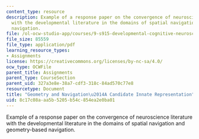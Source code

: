 ```yaml
---
content_type: resource
description: Example of a response paper on the convergence of neuroscience literature
  with the developmental literature in the domains of spatial navigation and geometry-based
  navigation.
file: /ol-ocw-studio-app/courses/9-s915-developmental-cognitive-neuroscience-spring-2012/8c17c08aaa5b5205b54c854ea2e0ba01_MIT9_S915S12_sample_wk2.pdf
file_size: 85559
file_type: application/pdf
learning_resource_types:
- Assignments
license: https://creativecommons.org/licenses/by-nc-sa/4.0/
ocw_type: OCWFile
parent_title: Assignments
parent_type: CourseSection
parent_uid: 327a3e8e-38a7-cdf3-318c-84ad570c77e8
resourcetype: Document
title: "Geometry and Navigation\u2014A Candidate Innate Representation"
uid: 8c17c08a-aa5b-5205-b54c-854ea2e0ba01
---
```

Example of a response paper on the convergence of neuroscience literature with the developmental literature in the domains of spatial navigation and geometry-based navigation.